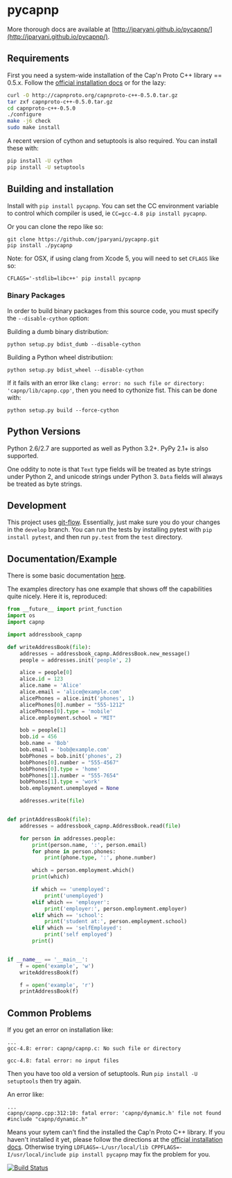 # pycapnp

More thorough docs are available at [http://jparyani.github.io/pycapnp/](http://jparyani.github.io/pycapnp/).

## Requirements

First you need a system-wide installation of the Cap'n Proto C++ library == 0.5.x. Follow the [official installation docs](http://kentonv.github.io/capnproto/install.html) or for the lazy:

```bash
curl -O http://capnproto.org/capnproto-c++-0.5.0.tar.gz
tar zxf capnproto-c++-0.5.0.tar.gz
cd capnproto-c++-0.5.0
./configure
make -j6 check
sudo make install
```

A recent version of cython and setuptools is also required. You can install these with:

```bash
pip install -U cython
pip install -U setuptools
```

## Building and installation

Install with `pip install pycapnp`. You can set the CC environment variable to control which compiler is used, ie `CC=gcc-4.8 pip install pycapnp`.

Or you can clone the repo like so:

    git clone https://github.com/jparyani/pycapnp.git
    pip install ./pycapnp

Note: for OSX, if using clang from Xcode 5, you will need to set `CFLAGS` like so:

    CFLAGS='-stdlib=libc++' pip install pycapnp

### Binary Packages

In order to build binary packages from this source code, you must specify the `--disable-cython` option:

Building a dumb binary distribution:

    python setup.py bdist_dumb --disable-cython

Building a Python wheel distributiion:

    python setup.py bdist_wheel --disable-cython

If it fails with an error like `clang: error: no such file or directory: 'capnp/lib/capnp.cpp'`, then you need to cythonize fist. This can be done with:

    python setup.py build --force-cython

## Python Versions

Python 2.6/2.7 are supported as well as Python 3.2+. PyPy 2.1+ is also supported.

One oddity to note is that `Text` type fields will be treated as byte strings under Python 2, and unicode strings under Python 3. `Data` fields will always be treated as byte strings.

## Development

This project uses [git-flow](http://jeffkreeftmeijer.com/2010/why-arent-you-using-git-flow/). Essentially, just make sure you do your changes in the `develop` branch. You can run the tests by installing pytest with `pip install pytest`, and then run `py.test` from the `test` directory.

## Documentation/Example
There is some basic documentation [here](http://jparyani.github.io/pycapnp/).

The examples directory has one example that shows off the capabilities quite nicely. Here it is, reproduced:

```python
from __future__ import print_function
import os
import capnp

import addressbook_capnp

def writeAddressBook(file):
    addresses = addressbook_capnp.AddressBook.new_message()
    people = addresses.init('people', 2)

    alice = people[0]
    alice.id = 123
    alice.name = 'Alice'
    alice.email = 'alice@example.com'
    alicePhones = alice.init('phones', 1)
    alicePhones[0].number = "555-1212"
    alicePhones[0].type = 'mobile'
    alice.employment.school = "MIT"

    bob = people[1]
    bob.id = 456
    bob.name = 'Bob'
    bob.email = 'bob@example.com'
    bobPhones = bob.init('phones', 2)
    bobPhones[0].number = "555-4567"
    bobPhones[0].type = 'home'
    bobPhones[1].number = "555-7654"
    bobPhones[1].type = 'work'
    bob.employment.unemployed = None

    addresses.write(file)


def printAddressBook(file):
    addresses = addressbook_capnp.AddressBook.read(file)

    for person in addresses.people:
        print(person.name, ':', person.email)
        for phone in person.phones:
            print(phone.type, ':', phone.number)

        which = person.employment.which()
        print(which)

        if which == 'unemployed':
            print('unemployed')
        elif which == 'employer':
            print('employer:', person.employment.employer)
        elif which == 'school':
            print('student at:', person.employment.school)
        elif which == 'selfEmployed':
            print('self employed')
        print()


if __name__ == '__main__':
    f = open('example', 'w')
    writeAddressBook(f)

    f = open('example', 'r')
    printAddressBook(f)
```

## Common Problems

If you get an error on installation like:

    ...
    gcc-4.8: error: capnp/capnp.c: No such file or directory

    gcc-4.8: fatal error: no input files

Then you have too old a version of setuptools. Run `pip install -U setuptools` then try again.


An error like:

    ...
    capnp/capnp.cpp:312:10: fatal error: 'capnp/dynamic.h' file not found
    #include "capnp/dynamic.h"

Means your sytem can't find the installed the Cap'n Proto C++ library. If you haven't installed it yet, please follow the directions at the [official installation docs](http://kentonv.github.io/capnproto/install.html). Otherwise trying `LDFLAGS=-L/usr/local/lib CPPFLAGS=-I/usr/local/include pip install pycapnp` may fix the problem for you.


[![Build Status](https://travis-ci.org/jparyani/pycapnp.png?branch=develop)](https://travis-ci.org/jparyani/pycapnp)
